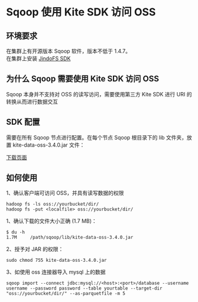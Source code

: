 # Sqoop 使用 Kite SDK 访问 OSS

## 环境要求

在集群上有开源版本 Sqoop 软件，版本不低于 1.4.7。<br/>
在集群上安装 [JindoFS SDK](./jindofs_sdk_how_to.md)

## 为什么 Sqoop 需要使用 Kite SDK 访问 OSS

Sqoop 本身并不支持对 OSS 的读写访问，需要使用第三方 Kite SDK 进行 URI 的转换从而进行数据交互

## SDK 配置

需要在所有 Sqoop 节点进行配置。在每个节点 Sqoop 根目录下的 lib 文件夹，放置 kite-data-oss-3.4.0.jar 文件：

[下载页面](/docs/jindofs_sdk_download.md)

## 如何使用
1、确认客户端可访问 OSS，并具有读写数据的权限
```
hadoop fs -ls oss://yourbucket/dir/
hadoop fs -put <localfile> oss://yourbucket/dir/
```

1、确认下载的文件大小正确 (1.7 MB)：
```
$ du -h 
1.7M     /path/sqoop/lib/kite-data-oss-3.4.0.jar
```
2、授予对 JAR 的权限：
```
sudo chmod 755 kite-data-oss-3.4.0.jar
```
3、如使用 oss 连接器导入 mysql 上的数据
```
sqoop import --connect jdbc:mysql://<host>:<port>/database --username username --password password --table yourtable --target-dir "oss://yourbucket/dir/" --as-parquetfile -m 5
```